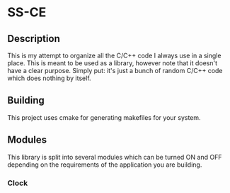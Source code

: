 # SS-CE

## Description

This is my attempt to organize all the C/C++ code I always use in a single place. This is meant to be used as a library, however note that it doesn't have a clear purpose. Simply put: it's just a bunch of random C/C++ code which does nothing by itself.

## Building

This project uses cmake for generating makefiles for your system.

## Modules

This library is split into several modules which can be turned ON and OFF depending on the requirements of the application you are building.

### Clock